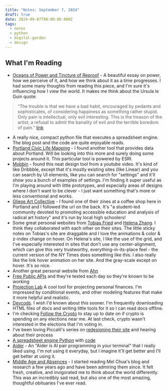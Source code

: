 ```yaml
---
title: "Notes: September 7, 2024"
draft: true
date: 2024-09-07T08:00:00.000Z
tags:
  - notes
  - python
  - digital-garden
  - design
---
```


## What I'm Reading

- [Oceans of Power and Tincture of Reproof](https://buttondown.com/danbouk/archive/oceans-of-power-and-a-tincture-of-reproof/) - A beautiful essay on power, how we perceive of it, and how we think about it as a time progresses. I had some many thoughts from reading this piece, and I'm sure it's influencing how I view the world. It makes me think about the Ursula le Guin quote:

> “The trouble is that we have a bad habit, encouraged by pedants and sophisticates, of considering happiness as something rather stupid. Only pain is intellectual, only evil interesting. This is the treason of the artist; a refusal to admit the banality of evil and the terrible boredom of pain.” [link](https://www.goodreads.com/quotes/22798-the-trouble-is-that-we-have-a-bad-habit-encouraged)

- A really nice, compact python file that executes a spreadsheet engine. The blog post and the code are quite enjoyable reads.
- [Portland Civic Life Mapping](https://www.prcprojects.us/civic) - I found another tool that provides data about Portland. Will be looking into this more and surely doing some projects around it. This particular tool is powered by ESRI.
- [Mobbin](https://mobbin.com/) - found this neat design tool from a youtube video. It's kind of like Dribbble, except that it's mostly existing sites (like Linear) and you can search by UI elements, like you can search for "settings" and it'll show you a bunch of examples of settings. I'm finding it super useful as I'm playing around with little prototypes, and especially areas of designs where I don't want to be clever - I just want something that's more or less conventional and works.
- [Gliese Art Collective](https://gliese.arceus.day/) - I found one of their zines at a coffee shop here in Portland and I followed the url on the back. It's "a student-led community devoted to promoting accessible education and analysis of radical art history" and it's run by local high schoolers!
- Some great personal websites from [Tobias Fried](https://tobiasfried.com/) and [Helena Zhang](https://www.helenazhang.com/). I think they collaborated with each other on their sites. The little sticky notes on Tobias's site are draggable and I love the animations & color & z-index change on hover. On Helena's site, I like the use of the grid, and I've especially interested in sites that don't use any center-alignment, which can give this very trustworthy, everything-in-its-place feel - the current version of the NY Times does something like this. I also really like the link hover animation on her site. And the gray-scale except on hover. It's so nice.
- Another great personal website from [Ahn](https://anhvn.com/)
- [Free Public APIs](https://www.freepublicapis.com/) and they're tested each day so they're known to be working
- [Projection Lab](https://projectionlab.com/) A cool tool for projecting personal finances. I'm impressed by conditional events, and other modeling features that make it more helpful and realistic.
- [Devcods](https://devdocs.io/). I wish I'd known about this sooner. I'm frequently downloading HTML files of docs and writing little tools for it so I can read docs offline.
- I'm checking [Follow the Crypto](https://www.followthecrypto.org/) to stay up to date on if crypto is spending on any elections near me. At last check, crypto wasn't interested in the elections that I'm voting in.
- I've been loving Piccalil's series on [redesigning their site](https://piccalil.li/blog/redesigning-piccalilli-the-second-part-of-the-design-process/) and hearing about their process
- [A spreadsheet engine Python](https://jamesg.blog/2024/08/21/spreadsheet-engine/) with [code](https://github.com/capjamesg/spreadsheet/tree/main)
- [Aider](https://aider.chat/) - An "Aider is AI pair programming in your terminal" that I really liked using. I'm not using it everyday, but I imagine it'll get better and I'll get better at using it.
- [Middle Age and Absences](https://harihareswara.net/posts/2024/middle-age-and-absences/) - I started reading Mel Chua's blog and research a few years ago and have been admiring them since. It felt fresh, creative, and invigorated me to think about the world differently. This was an incredibly sad read, but also one of the most amazing, thoughtful obituaries I've ever read.
